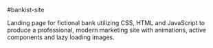 #bankist-site

Landing page for fictional bank utilizing CSS, HTML and JavaScript to produce a professional, modern marketing site with animations, active components and lazy loading images.
